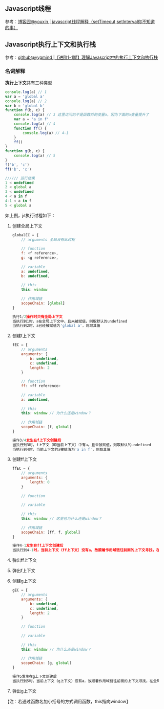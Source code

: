 ## Javascript线程

参考：[博客园@youxin | javascript线程解释（setTimeout,setInterval你不知道的事）](https://www.cnblogs.com/youxin/p/3354924.html)

## Javascript执行上下文和执行栈

参考：[github@yygmind |【进阶1-1期】理解Javascript中的执行上下文和执行栈](https://github.com/yygmind/blog/issues/12)

### 名词解释

**执行上下文**共有三种类型

```javascript
console.log(a) // 1
var a = 'global a'
console.log(a) // 2
var b = 'global b'
function f(b, c) {
    console.log(a) // 3 这里访问的不是函数外的变量a，因为下面的a变量提升了
    var a = 'a in f'
    console.log(a) // 4
    function ff() {
        console.log(a) // 4-1
    }
    ff()
}
function g(b, c) {
    console.log(a) // 5
}
f('b', 'c')
ff('b', 'c')

////// 运行结果
1 < undefined
2 < global a
3 < undefined
4 < a in f
4-1 < a in f
5 < global a
```

如上例，js执行过程如下：

1. 创建全局上下文

   ```javascript
   globalEC = {
       // arguments 全局没有此过程
       
       // function
       f: <f reference>,
       g: <g reference>,
       
       // variable
       a: undefined,
       b: undefined,
       
       // this
       this: window
       
       // 作用域链
       scopeChain: [global]
   }
   
   执行1/2操作时只有全局上下文
   当执行到1时，a在全局上下文中，且未被赋值，则取默认的undefined
   当执行到2时，a已经被赋值为'global a'，则取其值
   ```

2. 创建f上下文

   ```javascript
   fEC = {
       // arguments
       arguments: {
           b: undefined,
           c: undefined,
           length: 2
       }
       
       // function
       ff: <ff reference>
       
       // variable
       a: undefined,
       
       // this
       this: window // 为什么还是window？
       
       // 作用域链
       scopeChain: [f, global]
   }
   
   操作3/4发生在f上下文创建后
   当执行到3时，f上下文（即当前上下文）中有a，且未被赋值，则取默认的undefined
   当执行到4时，当前上下文的a被赋值为'a in f'，则取其值
   ```

3. 创建ff上下文

   ```javascript
   ffEC = {
       // arguments
       arguments: {
           length: 0
       }
       
       // function
       
       // variable
       
       // this
       this: window // 这里也为什么还是window？
       
       // 作用域链
       scopeChain: [ff, f, global]
   }
   
   操作4-1发生在ff上下文创建后
   当执行到4-1时，当前上下文（ff上下文）没有a，故顺着作用域链往前面的上下文寻找，在f上下文中找到a，其值为'a in f'，故取该值
   ```

4. 弹出ff上下文

5. 弹出f上下文

6. 创建g上下文

   ```javascript
   gEC = {
       // arguments
       arguments: {
           b: undefined,
           c: undefined,
           length: 2
       }
       
       // function
       
       // variable
       
       // this
       this: window // 为什么还是window？
       
       // 作用域链
       scopeChain: [g, global]
   }
   
   操作5发生在g上下文创建后
   当执行到5时，当前上下文（g上下文）没有a，故顺着作用域链往前面的上下文寻找，在全局上下文中找到a，其值为'global a'，故取该值
   ```

7. 弹出g上下文

【注：若通过函数名加小括号的方式调用函数，this指向window】
